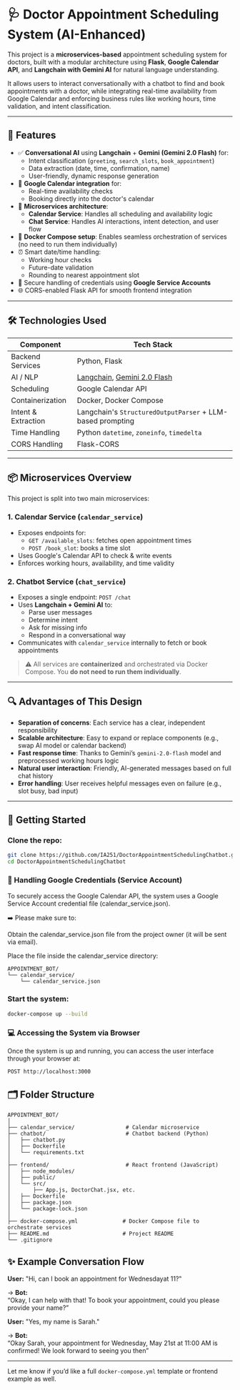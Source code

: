 # 🩺 Doctor Appointment Scheduling System (AI-Enhanced)

This project is a **microservices-based** appointment scheduling system for doctors, built with a modular architecture using **Flask**, **Google Calendar API**, and **Langchain with Gemini AI** for natural language understanding.

It allows users to interact conversationally with a chatbot to find and book appointments with a doctor, while integrating real-time availability from Google Calendar and enforcing business rules like working hours, time validation, and intent classification.

---

## 🧠 Features

- ✅ **Conversational AI** using **Langchain** + **Gemini (Gemini 2.0 Flash)** for:
  - Intent classification (`greeting`, `search_slots`, `book_appointment`)
  - Data extraction (date, time, confirmation, name)
  - User-friendly, dynamic response generation
- 📅 **Google Calendar integration** for:
  - Real-time availability checks
  - Booking directly into the doctor's calendar
- 🧩 **Microservices architecture**:
  - **Calendar Service**: Handles all scheduling and availability logic
  - **Chat Service**: Handles AI interactions, intent detection, and user flow
- 🐳 **Docker Compose setup**: Enables seamless orchestration of services (no need to run them individually)
- ⏰ Smart date/time handling:
  - Working hour checks
  - Future-date validation
  - Rounding to nearest appointment slot
- 🔐 Secure handling of credentials using **Google Service Accounts**
- 🌐 CORS-enabled Flask API for smooth frontend integration

---

## 🛠️ Technologies Used

| Component          | Tech Stack                                                                 |
|--------------------|----------------------------------------------------------------------------|
| Backend Services   | Python, Flask                                                              |
| AI / NLP           | [Langchain](https://www.langchain.com/), [Gemini 2.0 Flash](https://ai.google.dev) |
| Scheduling         | Google Calendar API                                                        |
| Containerization   | Docker, Docker Compose                                                     |
| Intent & Extraction| Langchain's `StructuredOutputParser` + LLM-based prompting                 |
| Time Handling      | Python `datetime`, `zoneinfo`, `timedelta`                                 |
| CORS Handling      | Flask-CORS                                                                 |

---

## 📦 Microservices Overview

This project is split into two main microservices:

### 1. **Calendar Service** (`calendar_service`)
- Exposes endpoints for:
  - `GET /available_slots`: fetches open appointment times
  - `POST /book_slot`: books a time slot
- Uses Google's Calendar API to check & write events
- Enforces working hours, availability, and time validity

### 2. **Chatbot Service** (`chat_service`)
- Exposes a single endpoint: `POST /chat`
- Uses **Langchain + Gemini AI** to:
  - Parse user messages
  - Determine intent
  - Ask for missing info
  - Respond in a conversational way
- Communicates with `calendar_service` internally to fetch or book appointments

> ⚠️ All services are **containerized** and orchestrated via Docker Compose. You **do not need to run them individually**.

---

## 🔍 Advantages of This Design

- **Separation of concerns**: Each service has a clear, independent responsibility
- **Scalable architecture**: Easy to expand or replace components (e.g., swap AI model or calendar backend)
- **Fast response time**: Thanks to Gemini’s `gemini-2.0-flash` model and preprocessed working hours logic
- **Natural user interaction**: Friendly, AI-generated messages based on full chat history
- **Error handling**: User receives helpful messages even on failure (e.g., slot busy, bad input)

---


## 🚀 Getting Started

### Clone the repo:

```bash
git clone https://github.com/IA251/DoctorAppointmentSchedulingChatbot.git
cd DoctorAppointmentSchedulingChatbot
```

### 🔐 Handling Google Credentials (Service Account)

To securely access the Google Calendar API, the system uses a Google Service Account credential file (calendar_service.json).

➡️ Please make sure to:

Obtain the calendar_service.json file from the project owner (it will be sent via email).

Place the file inside the calendar_service directory:

```
APPOINTMENT_BOT/
└── calendar_service/
    └── calendar_service.json
```

### Start the system:

```bash
docker-compose up --build
```

### 💻 Accessing the System via Browser

Once the system is up and running, you can access the user interface through your browser at:

```bash
POST http://localhost:3000
```

## 🗂️ Folder Structure

```
APPOINTMENT_BOT/
│
├── calendar_service/                # Calendar microservice
├── chatbot/                         # Chatbot backend (Python)
│   ├── chatbot.py
│   ├── Dockerfile
│   └── requirements.txt
│
├── frontend/                        # React frontend (JavaScript)
│   ├── node_modules/
│   ├── public/
│   └── src/
│       ├── App.js, DoctorChat.jsx, etc.
│   ├── Dockerfile
│   ├── package.json
│   └── package-lock.json
│
├── docker-compose.yml              # Docker Compose file to orchestrate services
├── README.md                       # Project README
└── .gitignore

```

## ✨ Example Conversation Flow

**User:** "Hi, can I book an appointment for Wednesdayat 11?"

→ **Bot:**  
“Okay, I can help with that! To book your appointment, could you please provide your name?”

**User:** "Yes, my name is Sarah."

→ **Bot:**  
“Okay Sarah, your appointment for Wednesday, May 21st at 11:00 AM is confirmed! We look forward to seeing you then”

---

Let me know if you’d like a full `docker-compose.yml` template or frontend example as well.

